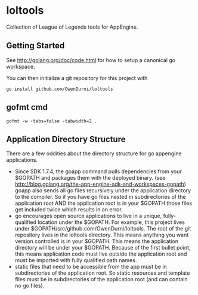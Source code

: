 loltools
========

Collection of League of Legends tools for AppEngine.

Getting Started
---------------

See http://golang.org/doc/code.html for how to setup a canonical go workspace.

You can then initialize a git repository for this project with

```
go install github.com/OwenDurni/loltools
```

gofmt cmd
---------

```
gofmt -w -tabs=false -tabwidth=2 .
```

Application Directory Structure
-------------------------------

There are a few oddities about the directory structure for go appengine applications.
- Since SDK 1.7.4, the goapp command pulls dependencies from your $GOPATH and packages them with the deployed binary.
  (see http://blog.golang.org/the-app-engine-sdk-and-workspaces-gopath) goapp also sends all go files recursively
  under the application directory to the compiler. So if you have go files nested in subdirectories
  of the application root AND the application root is in your $GOPATH those files get included twice which results
  in an error.
- go encourages open source applications to live in a unique, fully-qualified location under the $GOPATH. For example,
  this project lives under $GOPATH/src/github.com/OwenDurni/loltools. The root of the git repository lives in the
  loltools directory. This means anything you want version controlled is in your $GOPATH. This means the application
  directory will be under your $GOPATH. Because of the first bullet point, this means application code must live
  outside the application root and must be imported with fully qualified path names.
- static files that need to be accessible from the app must be in subdirectories of the application root. So
  static resources and template files must be in subdirectories of the application root (and can contain no go files).
